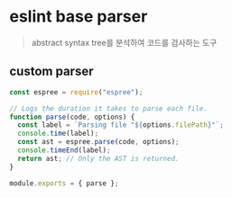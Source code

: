 # eslint base parser

> abstract syntax tree를 분석하여 코드를 검사하는 도구

## custom parser

```ts
const espree = require("espree");

// Logs the duration it takes to parse each file.
function parse(code, options) {
  const label = `Parsing file "${options.filePath}"`;
  console.time(label);
  const ast = espree.parse(code, options);
  console.timeEnd(label);
  return ast; // Only the AST is returned.
}

module.exports = { parse };
```
